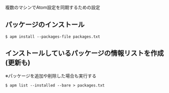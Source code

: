 複数のマシンでAtom設定を同期するための設定

## パッケージのインストール
``` shell
$ apm install --packages-file packages.txt
```

## インストールしているパッケージの情報リストを作成(更新も)
※パッケージを追加や削除した場合も実行する

``` shell
$ apm list --installed --bare > packages.txt
```
